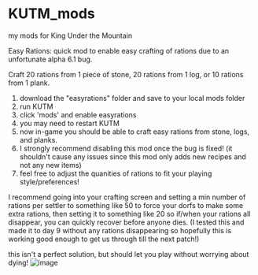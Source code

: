 # KUTM_mods
my mods for King Under the Mountain


Easy Rations: quick mod to enable easy crafting of rations due to an unfortunate alpha 6.1 bug.

Craft 20 rations from 1 piece of stone, 20 rations from 1 log, or 10 rations from 1 plank.

1. download the "easyrations" folder and save to your local mods folder
2. run KUTM
3. click 'mods' and enable easyrations
4. you may need to restart KUTM
5. now in-game you should be able to craft easy rations from stone, logs, and planks.  
6. I strongly recommend disabling this mod once the bug is fixed! (it shouldn't cause any issues since this mod only adds new recipes and not any new items)
7. feel free to adjust the quanities of rations to fit your playing style/preferences!

I recommend going into your crafting screen and setting a min number of rations per settler to something like 50 to force your dorfs to make some extra rations, then setting it to something like 20 so if/when your rations all disappear, you can quickly recover before anyone dies.  (I tested this and made it to day 9 without any rations disappearing so hopefully this is working good enough to get us through till the next patch!)

this isn't a perfect solution, but should let you play without worrying about dying!
![image](https://user-images.githubusercontent.com/3990931/129456886-2f4f53fd-3df4-4b22-9624-03e64da593bb.png)

